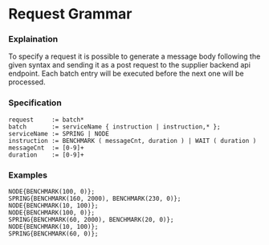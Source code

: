 # Request Grammar

### Explaination

To specify a request it is possible to generate a message body following the given syntax and
sending it as a post request to the supplier backend api endpoint. Each batch entry will be executed
before the next one will be processed.

### Specification

```
request     := batch*
batch       := serviceName { instruction | instruction,* };
serviceName := SPRING | NODE
instruction := BENCHMARK ( messageCnt, duration ) | WAIT ( duration )
messageCnt  := [0-9]+
duration    := [0-9]+
```

### Examples

```
NODE{BENCHMARK(100, 0)};
SPRING{BENCHMARK(160, 2000), BENCHMARK(230, 0)};
NODE{BENCHMARK(10, 100)};
NODE{BENCHMARK(100, 0)};
SPRING{BENCHMARK(60, 2000), BENCHMARK(20, 0)};
NODE{BENCHMARK(10, 100)};
SPRING{BENCHMARK(60, 0)};
```
